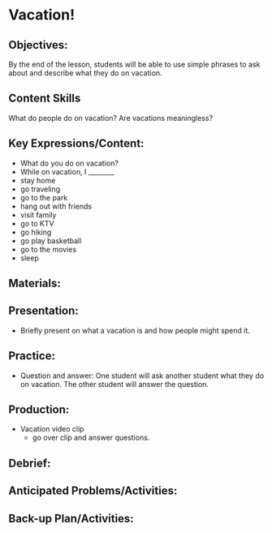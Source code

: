 # Vacation!

## Objectives:
By the end of the lesson, students will be able to use simple phrases to ask about and describe what they do on vacation.

## Content Skills
What do people do on vacation?
Are vacations meaningless?

## Key Expressions/Content:
- What do you do on vacation?
- While on vacation, I ________
- stay home
- go traveling
- go to the park
- hang out with friends
- visit family
- go to KTV
- go hiking
- go play basketball
- go to the movies
- sleep

## Materials:

## Presentation:
- Briefly present on what a vacation is and how people might spend it.

## Practice:
- Question and answer: One student will ask another student what they do on vacation. The other student will answer the question. 

## Production:
- Vacation video clip
	- go over clip and answer questions.

## Debrief:

## Anticipated Problems/Activities:

## Back-up Plan/Activities:


